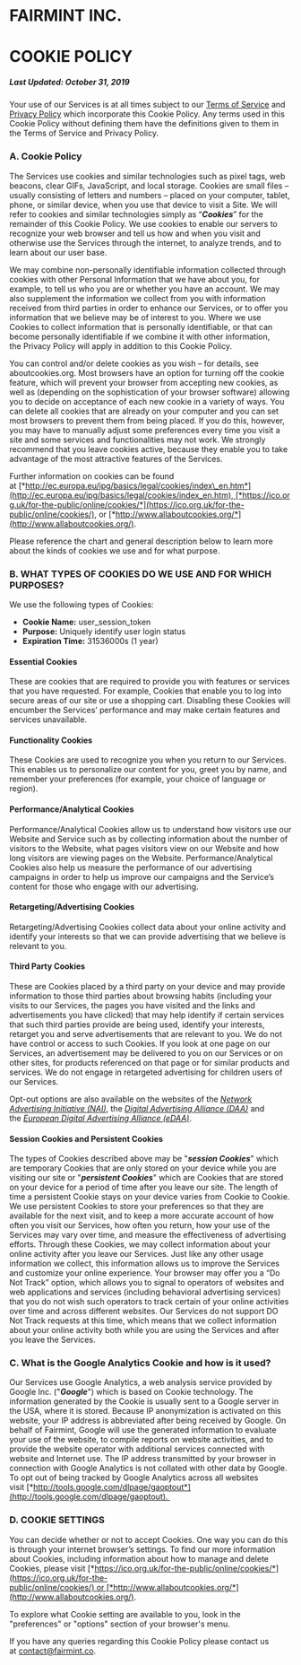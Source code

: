 **FAIRMINT INC.**
=================

**COOKIE POLICY**
==========================================

##### **Last Updated: October 31, 2019**

Your use of our Services is at all times subject to our [Terms of Service](https://github.com/Fairmint/legal/blob/master/terms-of-service.md) and [Privacy Policy](https://github.com/Fairmint/legal/blob/master/privacy-policy.md) which incorporate this Cookie Policy. Any terms used in this Cookie Policy without defining them have the definitions given to them in the Terms of Service and Privacy Policy.

### **A. Cookie Policy**

The Services use cookies and similar technologies such as pixel tags, web beacons, clear GIFs, JavaScript, and local storage. Cookies are small files – usually consisting of letters and numbers – placed on your computer, tablet, phone, or similar device, when you use that device to visit a Site. We will refer to cookies and similar technologies simply as “***Cookies***” for the remainder of this Cookie Policy. We use cookies to enable our servers to recognize your web browser and tell us how and when you visit and otherwise use the Services through the internet, to analyze trends, and to learn about our user base.

We may combine non-personally identifiable information collected through cookies with other Personal Information that we have about you, for example, to tell us who you are or whether you have an account. We may also supplement the information we collect from you with information received from third parties in order to enhance our Services, or to offer you information that we believe may be of interest to you. Where we use Cookies to collect information that is personally identifiable, or that can become personally identifiable if we combine it with other information, the Privacy Policy will apply in addition to this Cookie Policy.

You can control and/or delete cookies as you wish – for details, see aboutcookies.org. Most browsers have an option for turning off the cookie feature, which will prevent your browser from accepting new cookies, as well as (depending on the sophistication of your browser software) allowing you to decide on acceptance of each new cookie in a variety of ways. You can delete all cookies that are already on your computer and you can set most browsers to prevent them from being placed. If you do this, however, you may have to manually adjust some preferences every time you visit a site and some services and functionalities may not work. We strongly recommend that you leave cookies active, because they enable you to take advantage of the most attractive features of the Services.

Further information on cookies can be found at [*http://ec.europa.eu/ipg/basics/legal/cookies/index\_en.htm*](http://ec.europa.eu/ipg/basics/legal/cookies/index_en.htm), [*https://ico.org.uk/for-the-public/online/cookies/*](https://ico.org.uk/for-the-public/online/cookies/), or [*http://www.allaboutcookies.org/*](http://www.allaboutcookies.org/).

Please reference the chart and general description below to learn more about the kinds of cookies we use and for what purpose.

### **B. WHAT TYPES OF COOKIES DO WE USE AND FOR WHICH PURPOSES?**

We use the following types of Cookies:

-   **Cookie Name:** user\_session\_token
-   **Purpose:** Uniquely identify user login status
-   **Expiration Time:** 31536000s (1 year)

#### **Essential Cookies**

These are cookies that are required to provide you with features or services that you have requested. For example, Cookies that enable you to log into secure areas of our site or use a shopping cart. Disabling these Cookies will encumber the Services’ performance and may make certain features and services unavailable.

#### **Functionality Cookies**

These Cookies are used to recognize you when you return to our Services. This enables us to personalize our content for you, greet you by name, and remember your preferences (for example, your choice of language or region).

#### **Performance/Analytical Cookies**

Performance/Analytical Cookies allow us to understand how visitors use our Website and Service such as by collecting information about the number of visitors to the Website, what pages visitors view on our Website and how long visitors are viewing pages on the Website. Performance/Analytical Cookies also help us measure the performance of our advertising campaigns in order to help us improve our campaigns and the Service’s content for those who engage with our advertising.

#### **Retargeting/Advertising Cookies**

Retargeting/Advertising Cookies collect data about your online activity and identify your interests so that we can provide advertising that we believe is relevant to you.

#### **Third Party Cookies**

These are Cookies placed by a third party on your device and may provide information to those third parties about browsing habits (including your visits to our Services, the pages you have visited and the links and advertisements you have clicked) that may help identify if certain services that such third parties provide are being used, identify your interests, retarget you and serve advertisements that are relevant to you. We do not have control or access to such Cookies. If you look at one page on our Services, an advertisement may be delivered to you on our Services or on other sites, for products referenced on that page or for similar products and services. We do not engage in retargeted advertising for children users of our Services.

Opt-out options are also available on the websites of the [*Network Advertising Initiative (NAI)*](https://www.networkadvertising.org/), the [*Digital Advertising Alliance (DAA)*](http://www.aboutads.info/) and the [*European Digital Advertising Alliance (eDAA)*](http://www.youronlinechoices.com/).

#### **Session Cookies and Persistent Cookies**

The types of Cookies described above may be "***session Cookies***" which are temporary Cookies that are only stored on your device while you are visiting our site or "***persistent Cookies***" which are Cookies that are stored on your device for a period of time after you leave our site. The length of time a persistent Cookie stays on your device varies from Cookie to Cookie. We use persistent Cookies to store your preferences so that they are available for the next visit, and to keep a more accurate account of how often you visit our Services, how often you return, how your use of the Services may vary over time, and measure the effectiveness of advertising efforts. Through these Cookies, we may collect information about your online activity after you leave our Services. Just like any other usage information we collect, this information allows us to improve the Services and customize your online experience. Your browser may offer you a “Do Not Track” option, which allows you to signal to operators of websites and web applications and services (including behavioral advertising services) that you do not wish such operators to track certain of your online activities over time and across different websites. Our Services do not support DO Not Track requests at this time, which means that we collect information about your online activity both while you are using the Services and after you leave the Services.

### **C. What is the Google Analytics Cookie and how is it used?**

Our Services use Google Analytics, a web analysis service provided by Google Inc. ("***Google***") which is based on Cookie technology. The information generated by the Cookie is usually sent to a Google server in the USA, where it is stored. Because IP anonymization is activated on this website, your IP address is abbreviated after being received by Google. On behalf of Fairmint, Google will use the generated information to evaluate your use of the website, to compile reports on website activities, and to provide the website operator with additional services connected with website and Internet use. The IP address transmitted by your browser in connection with Google Analytics is not collated with other data by Google. To opt out of being tracked by Google Analytics across all websites visit [*http://tools.google.com/dlpage/gaoptout*](http://tools.google.com/dlpage/gaoptout). 

### **D. COOKIE SETTINGS**

You can decide whether or not to accept Cookies. One way you can do this is through your internet browser’s settings. To find our more information about Cookies, including information about how to manage and delete Cookies, please visit [*https://ico.org.uk/for-the-public/online/cookies/*](https://ico.org.uk/for-the-public/online/cookies/) or [*http://www.allaboutcookies.org/*](http://www.allaboutcookies.org/).

To explore what Cookie setting are available to you, look in the "preferences" or "options" section of your browser's menu.

If you have any queries regarding this Cookie Policy please contact us at contact@fairmint.co.

